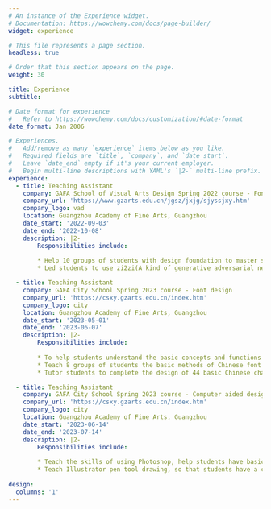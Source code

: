 ```yaml
---
# An instance of the Experience widget.
# Documentation: https://wowchemy.com/docs/page-builder/
widget: experience

# This file represents a page section.
headless: true

# Order that this section appears on the page.
weight: 30

title: Experience
subtitle:

# Date format for experience
#   Refer to https://wowchemy.com/docs/customization/#date-format
date_format: Jan 2006

# Experiences.
#   Add/remove as many `experience` items below as you like.
#   Required fields are `title`, `company`, and `date_start`.
#   Leave `date_end` empty if it's your current employer.
#   Begin multi-line descriptions with YAML's `|2-` multi-line prefix.
experience:
  - title: Teaching Assistant
    company: GAFA School of Visual Arts Design Spring 2022 course - Font design
    company_url: 'https://www.gzarts.edu.cn/jgsz/jxjg/sjyssjxy.htm'
    company_logo: vad
    location: Guangzhou Academy of Fine Arts, Guangzhou
    date_start: '2022-09-03'
    date_end: '2022-10-08'
    description: |2-
        Responsibilities include:
        
        * Help 10 groups of students with design foundation to master six representative design techniques of Chinese font design, and choose one for font design
        * Led students to use zi2zi(A kind of generative adversarial network) to train their own model to try Chinese font style transfer

  - title: Teaching Assistant
    company: GAFA City School Spring 2023 course - Font design
    company_url: 'https://csxy.gzarts.edu.cn/index.htm'
    company_logo: city
    location: Guangzhou Academy of Fine Arts, Guangzhou
    date_start: '2023-05-01'
    date_end: '2023-06-07'
    description: |2-
        Responsibilities include:
        
        * To help students understand the basic concepts and functions of font design
        * Teach 8 groups of students the basic methods of Chinese font design, and start from copying to innovation
        * Tutor students to complete the design of 44 basic Chinese characters, and participate in the font design competition

  - title: Teaching Assistant
    company: GAFA City School Spring 2023 course - Computer aided design
    company_url: 'https://csxy.gzarts.edu.cn/index.htm'
    company_logo: city
    location: Guangzhou Academy of Fine Arts, Guangzhou
    date_start: '2023-06-14'
    date_end: '2023-07-14'
    description: |2-
        Responsibilities include:
        
        * Teach the skills of using Photoshop, help students have basic image processing ability
        * Teach Illustrator pen tool drawing, so that students have a certain vector graphics drawing ability
    
design:
  columns: '1'
---
```

